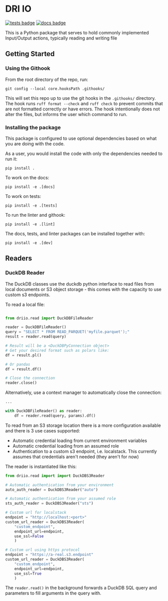 # DRI IO

[![tests badge](https://github.com/NERC-CEH/dri-io/actions/workflows/pipeline.yml/badge.svg)](https://github.com/NERC-CEH/dri-io/actions)
[![docs badge](https://github.com/NERC-CEH/dri-io/actions/workflows/deploy-docs.yml/badge.svg)](https://nerc-ceh.github.io/dri-io/)

This is a Python package that serves to hold commonly implemented Input/Output actions, typically reading and writing file

## Getting Started

### Using the Githook

From the root directory of the repo, run:

```
git config --local core.hooksPath .githooks/
```

This will set this repo up to use the git hooks in the `.githooks/` directory. The hook runs `ruff format --check` and `ruff check` to prevent commits that are not formatted correctly or have errors. The hook intentionally does not alter the files, but informs the user which command to run.

### Installing the package

This package is configured to use optional dependencies based on what you are doing with the code.

As a user, you would install the code with only the dependencies needed to run it:

```
pip install .
```

To work on the docs:

```
pip install -e .[docs]
```

To work on tests:

```
pip install -e .[tests]
```

To run the linter and githook:

```
pip install -e .[lint]
```

The docs, tests, and linter packages can be installed together with:

```
pip install -e .[dev]
```

## Readers

### DuckDB Reader
The DuckDB classes use the duckdb python interface to read files from local documents or S3 object storage - this comes with the capacity to use custom s3 endpoints.

To read a local file:
```python

from driio.read import DuckDBFileReader

reader = DuckDBFileReader()
query = "SELECT * FROM READ_PARQUET('myfile.parquet');"
result = reader.read(query)

# Result will be a <DuckDBPyConnection object>
# Get your desired format such as polars like:
df = result.pl()

# Or pandas
df = result.df()

# Close the connection
reader.close()
```

Alternatively, use a context manager to automatically close the connection:
```python
...

with DuckDBFileReader() as reader:
    df = reader.read(query, params).df()
```

To read from an S3 storage location there is a more configuration available and there is 3 use cases supported:

* Automatic credential loading from current environment variables
* Automatic credential loading from an assumed role
* Authentication to a custom s3 endpoint, i.e. localstack. This currently assumes that credentials aren't needed (they aren't for now)

The reader is instantiated like this:
```python
from driio.read import import DuckDBS3Reader

# Automatic authentication from your environment
auto_auth_reader = DuckDBS3Reader("auto")

# Automatic authentication from your assumed role
sts_auth_reader = DuckDBS3Reader("sts")

# Custom url for localstack
endpoint = "http://localhost:<port>"
custom_url_reader = DuckDBS3Reader(
    "custom_endpoint",
    endpoint_url=endpoint,
    use_ssl=False
    )

# Custom url using https protocol
endpoint = "https://a-real.s3.endpoint"
custom_url_reader = DuckDBS3Reader(
    "custom_endpoint",
    endpoint_url=endpoint,
    use_ssl=True
    )
```

The `reader.read()` in the background forwards a DuckDB SQL query and parameters to fill arguments in the query with.